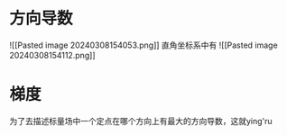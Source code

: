 # 方向导数

![[Pasted image 20240308154053.png]]
直角坐标系中有
![[Pasted image 20240308154112.png]]
# 梯度
为了去描述标量场中一个定点在哪个方向上有最大的方向导数，这就ying'ru